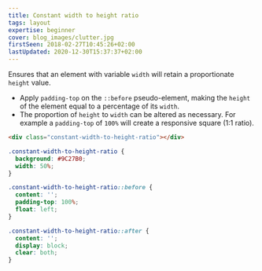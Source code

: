 ```yaml
---
title: Constant width to height ratio
tags: layout
expertise: beginner
cover: blog_images/clutter.jpg
firstSeen: 2018-02-27T10:45:26+02:00
lastUpdated: 2020-12-30T15:37:37+02:00
---
```


Ensures that an element with variable `width` will retain a proportionate `height` value.

- Apply `padding-top` on the `::before` pseudo-element, making the `height` of the element equal to a percentage of its `width`.
- The proportion of `height` to `width` can be altered as necessary. For example a `padding-top` of `100%` will create a responsive square (1:1 ratio).

```html
<div class="constant-width-to-height-ratio"></div>
```

```css
.constant-width-to-height-ratio {
  background: #9C27B0;
  width: 50%;
}

.constant-width-to-height-ratio::before {
  content: '';
  padding-top: 100%;
  float: left;
}

.constant-width-to-height-ratio::after {
  content: '';
  display: block;
  clear: both;
}
```

